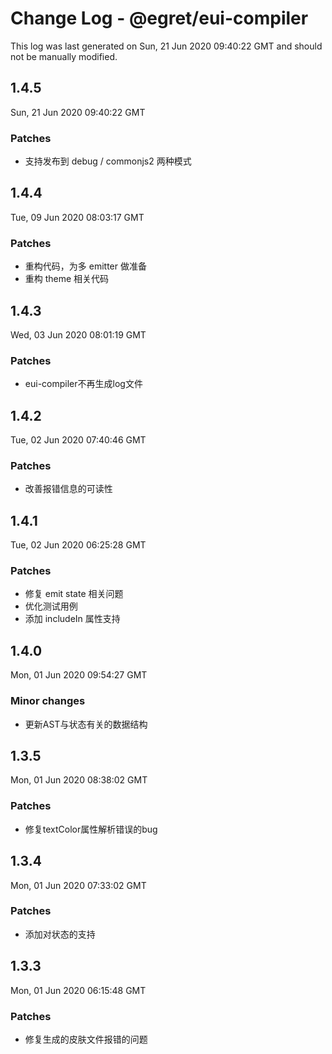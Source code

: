 # Change Log - @egret/eui-compiler

This log was last generated on Sun, 21 Jun 2020 09:40:22 GMT and should not be manually modified.

## 1.4.5
Sun, 21 Jun 2020 09:40:22 GMT

### Patches

- 支持发布到 debug / commonjs2 两种模式

## 1.4.4
Tue, 09 Jun 2020 08:03:17 GMT

### Patches

- 重构代码，为多 emitter 做准备
- 重构 theme 相关代码

## 1.4.3
Wed, 03 Jun 2020 08:01:19 GMT

### Patches

- eui-compiler不再生成log文件

## 1.4.2
Tue, 02 Jun 2020 07:40:46 GMT

### Patches

- 改善报错信息的可读性

## 1.4.1
Tue, 02 Jun 2020 06:25:28 GMT

### Patches

- 修复 emit state 相关问题
- 优化测试用例
- 添加 includeIn 属性支持

## 1.4.0
Mon, 01 Jun 2020 09:54:27 GMT

### Minor changes

- 更新AST与状态有关的数据结构

## 1.3.5
Mon, 01 Jun 2020 08:38:02 GMT

### Patches

- 修复textColor属性解析错误的bug

## 1.3.4
Mon, 01 Jun 2020 07:33:02 GMT

### Patches

- 添加对状态的支持

## 1.3.3
Mon, 01 Jun 2020 06:15:48 GMT

### Patches

- 修复生成的皮肤文件报错的问题

